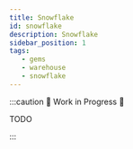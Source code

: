 ```yaml
---
title: Snowflake
id: snowflake
description: Snowflake
sidebar_position: 1
tags:
   - gems
   - warehouse
   - snowflake
---
```

:::caution 🚧 Work in Progress 🚧

TODO

:::
